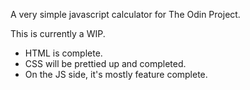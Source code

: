 A very simple javascript calculator for The Odin Project.

This is currently a WIP. 

* HTML is complete.
* CSS will be prettied up and completed.
* On the JS side, it's mostly feature complete.